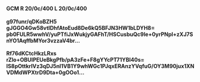 #### GCM R 20/0c/400 L 20/0c/400
**g97funr/qDKoBZH5**<br/>**gJGGO4Gw58vtIDhfAtoEud8De6kQ5BFJN3HW1bLDYH8=**<br/>**pb0FULR5wwhV/yuPTfiJxWukjyGAFhT/HSCusbuQc9Ie+0yrPNpl+zXJ7SnYO1AqffbMYor3vzzaV4br...**<br/><br/>
**Rf76dKCtcHkzLRxs**<br/>**rZlo+OBUIPEUeBkgPfb/pA3zFe+F8gYYcPT71YBl40s=**<br/>**IS8pOttkrlVz3qDJ5nI1VB1Y9whWGc1PJqxERAnzYVqfuG/OY3M90jux1XNVDMdWPXtrD9Dta+0gOOo1...**